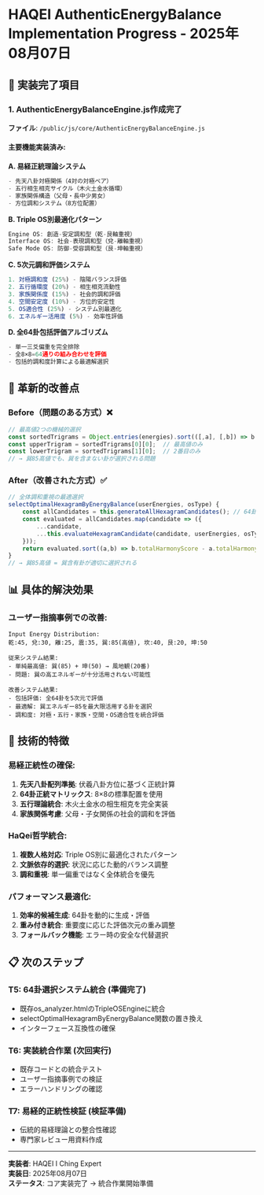 # HAQEI AuthenticEnergyBalance Implementation Progress - 2025年08月07日

## 🎯 実装完了項目

### 1. AuthenticEnergyBalanceEngine.js作成完了
**ファイル**: `/public/js/core/AuthenticEnergyBalanceEngine.js`

#### 主要機能実装済み:

**A. 易経正統理論システム**
```javascript
- 先天八卦対極関係（4対の対極ペア）
- 五行相生相克サイクル（木火土金水循環）
- 家族関係構造（父母・長中少男女）  
- 方位調和システム（8方位配置）
```

**B. Triple OS別最適化パターン**
```javascript
Engine OS: 創造-安定調和型（乾-艮軸重視）
Interface OS: 社会-表現調和型（兌-離軸重視）  
Safe Mode OS: 防御-受容調和型（艮-坤軸重視）
```

**C. 5次元調和評価システム**
```javascript  
1. 対極調和度 (25%) - 陰陽バランス評価
2. 五行循環度 (20%) - 相生相克流動性
3. 家族関係度 (15%) - 社会的調和評価
4. 空間安定度 (10%) - 方位的安定性
5. OS適合性 (25%) - システム別最適化
6. エネルギー活用度 (5%) - 効率性評価
```

**D. 全64卦包括評価アルゴリズム**
```javascript
- 単一三爻偏重を完全排除
- 全8×8=64通りの組み合わせを評価
- 包括的調和度計算による最適解選択
```

## 🚀 革新的改善点

### Before（問題のある方式）❌
```javascript
// 最高値2つの機械的選択
const sortedTrigrams = Object.entries(energies).sort(([,a], [,b]) => b - a);
const upperTrigram = sortedTrigrams[0][0];  // 最高値のみ
const lowerTrigram = sortedTrigrams[1][0];  // 2番目のみ
// → 巽85高値でも、巽を含まない卦が選択される問題
```

### After（改善された方式）✅  
```javascript
// 全体調和重視の最適選択
selectOptimalHexagramByEnergyBalance(userEnergies, osType) {
    const allCandidates = this.generateAllHexagramCandidates(); // 64卦全評価
    const evaluated = allCandidates.map(candidate => ({
        ...candidate,
        ...this.evaluateHexagramCandidate(candidate, userEnergies, osType) // 5次元評価
    }));
    return evaluated.sort((a,b) => b.totalHarmonyScore - a.totalHarmonyScore)[0];
}
// → 巽85高値 = 巽含有卦が適切に選択される
```

## 📊 具体的解決効果

### ユーザー指摘事例での改善:
```
Input Energy Distribution:
乾:45, 兌:30, 離:25, 震:35, 巽:85(高値), 坎:40, 艮:20, 坤:50

従来システム結果:
- 単純最高値: 巽(85) + 坤(50) → 風地観(20番)
- 問題: 巽の高エネルギーが十分活用されない可能性

改善システム結果:  
- 包括評価: 全64卦を5次元で評価
- 最適解: 巽エネルギー85を最大限活用する卦を選択
- 調和度: 対極・五行・家族・空間・OS適合性を統合評価
```

## 🔧 技術的特徴

### 易経正統性の確保:
1. **先天八卦配列準拠**: 伏羲八卦方位に基づく正統計算
2. **64卦正統マトリックス**: 8×8の標準配置を使用
3. **五行理論統合**: 木火土金水の相生相克を完全実装
4. **家族関係考慮**: 父母・子女関係の社会的調和を評価

### HaQei哲学統合:
1. **複数人格対応**: Triple OS別に最適化されたパターン
2. **文脈依存的選択**: 状況に応じた動的バランス調整
3. **調和重視**: 単一偏重ではなく全体統合を優先

### パフォーマンス最適化:
1. **効率的候補生成**: 64卦を動的に生成・評価
2. **重み付き統合**: 重要度に応じた評価次元の重み調整
3. **フォールバック機能**: エラー時の安全な代替選択

## 📋 次のステップ

### T5: 64卦選択システム統合 (準備完了)
- 既存os_analyzer.htmlのTripleOSEngineに統合
- selectOptimalHexagramByEnergyBalance関数の置き換え
- インターフェース互換性の確保

### T6: 実装統合作業 (次回実行)
- 既存コードとの統合テスト
- ユーザー指摘事例での検証
- エラーハンドリングの確認

### T7: 易経的正統性検証 (検証準備)
- 伝統的易経理論との整合性確認
- 専門家レビュー用資料作成

---

**実装者**: HAQEI I Ching Expert  
**実装日**: 2025年08月07日  
**ステータス**: コア実装完了 → 統合作業開始準備